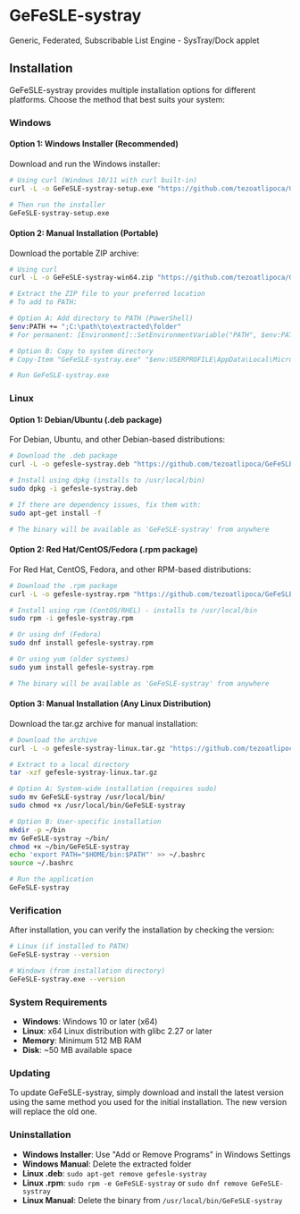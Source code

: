 # GeFeSLE-systray
Generic, Federated, Subscribable List Engine - SysTray/Dock applet

## Installation

GeFeSLE-systray provides multiple installation options for different platforms. Choose the method that best suits your system:

### Windows

#### Option 1: Windows Installer (Recommended)
Download and run the Windows installer:

```bash
# Using curl (Windows 10/11 with curl built-in)
curl -L -o GeFeSLE-systray-setup.exe "https://github.com/tezoatlipoca/GeFeSLE-systray/releases/download/v0.1.0/GeFeSLE-systray_0.1.0_win-x64.setup.exe"

# Then run the installer
GeFeSLE-systray-setup.exe
```

#### Option 2: Manual Installation (Portable)
Download the portable ZIP archive:

```bash
# Using curl
curl -L -o GeFeSLE-systray-win64.zip "https://github.com/tezoatlipoca/GeFeSLE-systray/releases/download/v0.1.0/GeFeSLE-systray_0.1.0_win-x64.zip"

# Extract the ZIP file to your preferred location
# To add to PATH:

# Option A: Add directory to PATH (PowerShell)
$env:PATH += ";C:\path\to\extracted\folder"
# For permanent: [Environment]::SetEnvironmentVariable("PATH", $env:PATH + ";C:\path\to\extracted\folder", [EnvironmentVariableTarget]::User)

# Option B: Copy to system directory
# Copy-Item "GeFeSLE-systray.exe" "$env:USERPROFILE\AppData\Local\Microsoft\WindowsApps\"

# Run GeFeSLE-systray.exe
```

### Linux

#### Option 1: Debian/Ubuntu (.deb package)
For Debian, Ubuntu, and other Debian-based distributions:

```bash
# Download the .deb package
curl -L -o gefesle-systray.deb "https://github.com/tezoatlipoca/GeFeSLE-systray/releases/download/v0.1.0/GeFeSLE-systray_0.1.0_linux_x64.deb"

# Install using dpkg (installs to /usr/local/bin)
sudo dpkg -i gefesle-systray.deb

# If there are dependency issues, fix them with:
sudo apt-get install -f

# The binary will be available as 'GeFeSLE-systray' from anywhere
```

#### Option 2: Red Hat/CentOS/Fedora (.rpm package)
For Red Hat, CentOS, Fedora, and other RPM-based distributions:

```bash
# Download the .rpm package
curl -L -o gefesle-systray.rpm "https://github.com/tezoatlipoca/GeFeSLE-systray/releases/download/v0.1.0/GeFeSLE-systray_0.1.0_linux_x64.rpm"

# Install using rpm (CentOS/RHEL) - installs to /usr/local/bin
sudo rpm -i gefesle-systray.rpm

# Or using dnf (Fedora)
sudo dnf install gefesle-systray.rpm

# Or using yum (older systems)
sudo yum install gefesle-systray.rpm

# The binary will be available as 'GeFeSLE-systray' from anywhere
```

#### Option 3: Manual Installation (Any Linux Distribution)
Download the tar.gz archive for manual installation:

```bash
# Download the archive
curl -L -o gefesle-systray-linux.tar.gz "https://github.com/tezoatlipoca/GeFeSLE-systray/releases/download/v0.1.0/GeFeSLE-systray_0.1.0_linux_x64.tar.gz"

# Extract to a local directory
tar -xzf gefesle-systray-linux.tar.gz

# Option A: System-wide installation (requires sudo)
sudo mv GeFeSLE-systray /usr/local/bin/
sudo chmod +x /usr/local/bin/GeFeSLE-systray

# Option B: User-specific installation
mkdir -p ~/bin
mv GeFeSLE-systray ~/bin/
chmod +x ~/bin/GeFeSLE-systray
echo 'export PATH="$HOME/bin:$PATH"' >> ~/.bashrc
source ~/.bashrc

# Run the application
GeFeSLE-systray
```

### Verification

After installation, you can verify the installation by checking the version:

```bash
# Linux (if installed to PATH)
GeFeSLE-systray --version

# Windows (from installation directory)
GeFeSLE-systray.exe --version
```

### System Requirements

- **Windows**: Windows 10 or later (x64)
- **Linux**: x64 Linux distribution with glibc 2.27 or later
- **Memory**: Minimum 512 MB RAM
- **Disk**: ~50 MB available space

### Updating

To update GeFeSLE-systray, simply download and install the latest version using the same method you used for the initial installation. The new version will replace the old one.

### Uninstallation

- **Windows Installer**: Use "Add or Remove Programs" in Windows Settings
- **Windows Manual**: Delete the extracted folder
- **Linux .deb**: `sudo apt-get remove gefesle-systray`
- **Linux .rpm**: `sudo rpm -e GeFeSLE-systray` or `sudo dnf remove GeFeSLE-systray`
- **Linux Manual**: Delete the binary from `/usr/local/bin/GeFeSLE-systray`
